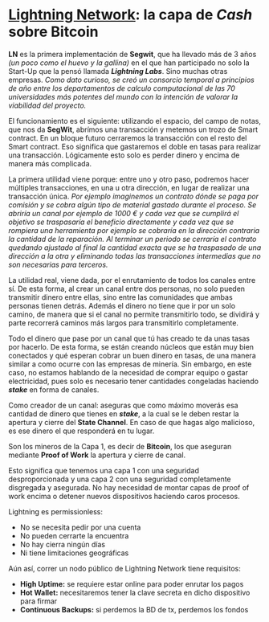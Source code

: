 # __[Lightning Network](https://lightning.network/): la capa de _Cash_ sobre Bitcoin__

__LN__ es la primera implementación de __Segwit__, que ha llevado más de 3 años _(un poco como el huevo y la gallina)_ en el que han participado no solo la Start-Up que la pensó llamada ___Lightning Labs___. Sino muchas otras empresas. _Como dato curioso, se creó un consorcio temporal a principios de año entre los departamentos de calculo computacional de las 70 universidades más potentes del mundo con la intención de valorar la viabilidad del proyecto._

El funcionamiento es el siguiente: utilizando el espacio, del campo de notas, que nos da __SegWit__, abrímos una transacción y metemos un trozo de Smart contract. En un bloque futuro cerraremos la transacción con el resto del Smart contract. Eso significa que gastaremos el doble en tasas para realizar una transacción. Lógicamente esto solo es perder dinero y encima de manera más complicada.

La primera utilidad viene porque: entre uno y otro paso, podremos hacer múltiples transacciones, en una u otra dirección, en lugar de realizar una transacción única. _Por ejemplo imaginemos un contrato dónde se paga por comisión y se cobra algún tipo de material gastado durante el proceso. Se abriría un canal por ejemplo de 1000 € y cada vez que se cumplirá el objetivo se traspasaría el beneficio directamente y cada vez que se rompiera una herramienta por ejemplo se cobraría en la dirección contraria la cantidad de la reparación. Al terminar un periodo se cerraría el contrato quedando ajustado al final la cantidad exacta que se ha traspasado de una dirección a la otra y eliminando todas las transacciones intermedias que no son necesarias para terceros._

La utilidad real, viene dada, por el enrutamiento de todos los canales entre sí. De esta forma, al crear un canal entre dos personas, no solo pueden transmitir dinero entre ellas, sino entre las comunidades que ambas personas tienen detrás. Además el dinero no tiene que ir por un solo camino, de manera que si el canal no permite transmitirlo todo, se dividirá y parte recorrerá caminos más largos para transmitirlo completamente.

Todo el dinero que pase por un canal que tú has creado te da unas tasas por hacerlo. De esta forma, se están creando núcleos que están muy bien conectados y qué esperan cobrar un buen dinero en tasas, de una manera similar a como ocurre con las empresas de minería. Sin embargo, en este caso, no estamos hablando de la necesidad de comprar equipo o gastar electricidad, pues solo es necesario tener cantidades congeladas haciendo ___stake___ en forma de canales.

Como creador de un canal: aseguras que como máximo moverás esa cantidad de dinero que tienes en ___stake___, a la cual se le deben restar la apertura y cierre del __State Channel__. En caso de que hagas algo malicioso, es ese dinero el que responderá en tu lugar.

Son los mineros de la Capa 1, es decir de __Bitcoin__, los que aseguran mediante __Proof of Work__ la apertura y cierre de canal.

Esto significa que tenemos una capa 1 con una seguridad desproporcionada y una capa 2 con una seguridad completamente disgregada y asegurada. No hay necesidad de montar capas de proof of work encima o detener nuevos dispositivos haciendo caros procesos.

Lightning es permissionless:
- No se necesita pedir por una cuenta
- No pueden cerrarte la encuentra
- No hay cierra ningún días
- Ni tiene limitaciones geográficas

Aún así, correr un nodo público de Lightning Network tiene requisitos:
- __High Uptime:__ se requiere estar online para poder enrutar los pagos
- __Hot Wallet:__ necesitaremos tener la clave secreta en dicho dispositivo para firmar
- __Continuous Backups:__ si perdemos la BD de tx, perdemos los fondos

